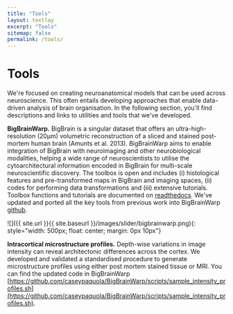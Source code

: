 ```yaml
---
title: "Tools"
layout: textlay
excerpt: "Tools"
sitemap: false
permalink: /tools/
---
```


# Tools

We're focused on creating neuroanatomical models that can be used across neuroscience. This often entails developing approaches that enable data-driven analysis of brain organisation. In the following section, you'll find descriptions and links to utilities and tools that we've developed.

**BigBrainWarp.** BigBrain is a singular dataset that offers an ultra-high-resolution (20µm) volumetric reconstruction of a sliced and stained post-mortem human brain (Amunts et al. 2013). BigBrainWarp aims to enable integration of BigBrain with neuroimaging and other neurobiological modalities, helping a wide range of neuroscientists to utilise the cytoarchitectural information encoded in BigBrain for multi-scale neuroscientific discovery. The toolbox is open and includes (i) histological features and pre-transformed maps in BigBrain and imaging spaces, (ii) codes for performing data transformations and (iii) extensive tutorials. Toolbox functions and tutorials are documented on [readthedocs](https://bigbrainwarp.readthedocs.io/en/latest/). We've updated and ported all the key tools from previous work into BigBrainWarp [github](https://github.com/caseypaquola/BigBrainWarp).

![]({{ site.url }}{{ site.baseurl }}/images/slider/bigbrainwarp.png){: style="width: 500px; float: center; margin: 0px  10px"}

**Intracortical microstructure profiles.** Depth-wise variations in image intensity can reveal architectonic differences across the cortex. We developed and validated a standardised procedure to generate microstructure profiles using either post mortem stained tissue or MRI. You can find the updated code in BigBrainWarp [https://github.com/caseypaquola/BigBrainWarp/scripts/sample_intensity_profiles.sh](https://github.com/caseypaquola/BigBrainWarp/scripts/sample_intensity_profiles.sh).
